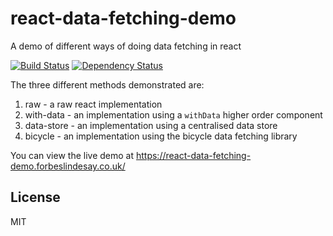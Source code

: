 # react-data-fetching-demo

A demo of different ways of doing data fetching in react

[![Build Status](https://img.shields.io/travis/ForbesLindesay/react-data-fetching-demo/master.svg)](https://travis-ci.org/ForbesLindesay/react-data-fetching-demo)
[![Dependency Status](https://img.shields.io/david/ForbesLindesay/react-data-fetching-demo/master.svg)](http://david-dm.org/ForbesLindesay/react-data-fetching-demo)

The three different methods demonstrated are:

1. raw -  a raw react implementation
2. with-data - an implementation using a `withData` higher order component
3. data-store - an implementation using a centralised data store
4. bicycle - an implementation using the bicycle data fetching library

You can view the live demo at https://react-data-fetching-demo.forbeslindesay.co.uk/

## License

MIT
